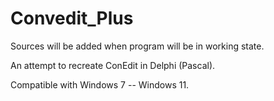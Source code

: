 # Convedit_Plus

Sources will be added when program will be in working state.

An attempt to recreate ConEdit in Delphi (Pascal). 

Compatible with Windows 7 -- Windows 11. 
